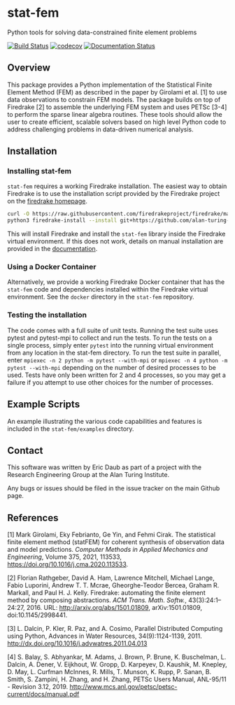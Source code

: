 # stat-fem

Python tools for solving data-constrained finite element problems

[![Build Status](https://travis-ci.com/alan-turing-institute/stat-fem.svg?branch=master)](https://travis-ci.com/alan-turing-institute/stat-fem)
[![codecov](https://codecov.io/gh/alan-turing-institute/stat-fem/branch/master/graph/badge.svg)](https://codecov.io/gh/alan-turing-institute/stat-fem)
[![Documentation Status](https://readthedocs.org/projects/stat-fem/badge/?version=latest)](https://stat-fem.readthedocs.io/en/latest/?badge=latest)

## Overview

This package provides a Python implementation of the Statistical Finite Element Method (FEM) as
described in the paper by Girolami et al. [1] to use data observations to constrain
FEM models. The package builds on top of Firedrake [2] to assemble the underlying FEM system
and uses PETSc [3-4] to perform the sparse linear algebra routines. These tools should allow
the user to create efficient, scalable solvers based on high level Python code to address
challenging problems in data-driven numerical analysis.

## Installation

### Installing stat-fem

`stat-fem` requires a working Firedrake installation. The easiest way
to obtain Firedrake is to use the installation script provided by the
Firedrake project on the [firedrake homepage](https://www.firedrakeproject.org).

```bash
curl -O https://raw.githubusercontent.com/firedrakeproject/firedrake/master/scripts/firedrake-install
python3 firedrake-install --install git+https://github.com/alan-turing-institute/stat-fem#egg=stat-fem
```

This will install Firedrake and install the `stat-fem` library inside the
Firedrake virtual environment. If this does not work, details on manual
installation are provided in the [documentation](https://stat-fem.readthedocs.io/en/latest/intro/installation.html).

### Using a Docker Container

Alternatively, we provide a working Firedrake Docker container that has the `stat-fem` code
and dependencies installed within the Firedrake virtual environment. See the `docker`
directory in the `stat-fem` repository.

### Testing the installation

The code comes with a full suite of unit tests. Running the test suite uses pytest and pytest-mpi
to collect and run the tests. To run the tests on a single process, simply enter `pytest` into
the running virtual environment from any location in the stat-fem directory. To run the test
suite in parallel, enter `mpiexec -n 2 python -m pytest --with-mpi` or
`mpiexec -n 4 python -m pytest --with-mpi` depending on the number of desired
processes to be used. Tests have only been written for 2 and 4 processes, so
you may get a failure if you attempt to use other choices for the number
of processes.

## Example Scripts

An example illustrating the various code capabilities and features is included in
the `stat-fem/examples` directory.

## Contact

This software was written by Eric Daub as part of a project with the Research Engineering Group at the
Alan Turing Institute.

Any bugs or issues should be filed in the issue tracker on the main Github page.

## References

[1] Mark Girolami, Eky Febrianto, Ge Yin, and Fehmi Cirak. The
    statistical finite element method (statFEM) for coherent synthesis
    of observation data and model predictions. *Computer Methods in
    Applied Mechanics and Engineering*, Volume 375, 2021, 113533,
    https://doi.org/10.1016/j.cma.2020.113533.

[2] Florian Rathgeber, David A. Ham, Lawrence Mitchell, Michael Lange, Fabio Luporini,
    Andrew T. T. Mcrae, Gheorghe-Teodor Bercea, Graham R. Markall, and Paul H. J. Kelly.
    Firedrake: automating the finite element method by composing abstractions. *ACM Trans.
    Math. Softw.*, 43(3):24:1–24:27, 2016. URL: http://arxiv.org/abs/1501.01809,
    arXiv:1501.01809, doi:10.1145/2998441.

[3] L. Dalcin, P. Kler, R. Paz, and A. Cosimo, Parallel Distributed Computing using Python,
    Advances in Water Resources, 34(9):1124-1139, 2011.
    http://dx.doi.org/10.1016/j.advwatres.2011.04.013

[4] S. Balay, S. Abhyankar, M. Adams, J. Brown, P. Brune, K. Buschelman, L. Dalcin, A. Dener,
    V. Eijkhout, W. Gropp, D. Karpeyev, D. Kaushik, M. Knepley, D. May, L. Curfman McInnes,
    R. Mills, T. Munson, K. Rupp, P. Sanan, B. Smith, S. Zampini, H. Zhang, and H. Zhang,
    PETSc Users Manual, ANL-95/11 - Revision 3.12, 2019.
    http://www.mcs.anl.gov/petsc/petsc-current/docs/manual.pdf
